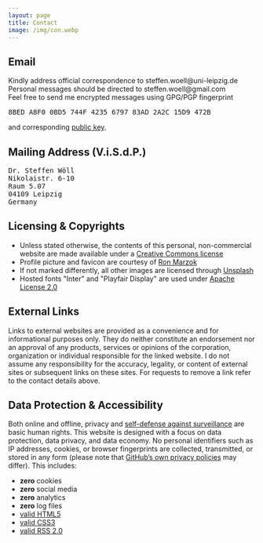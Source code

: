 ```yaml
---
layout: page
title: Contact
image: /img/con.webp
---
```


## Email

<div class="box-success">
Kindly address official correspondence to <span class="pref"><i class="far fa-envelope"></i>steffen.woell@uni-leipzig.de</span><br/>Personal messages should be directed to <span class="pref"><i class="far fa-envelope"></i>steffen.woell@gmail.com</span>
</div>

<div class="box-note cboxa">
Feel free to send me encrypted messages using GPG/PGP fingerprint <pre><i class="fas fa-fingerprint"></i>8BED A8F0 0BD5 744F 4235 6797 83AD 2A2C 15D9 472B</pre>and corresponding <a href="/doc/sw_pgp_public_key.asc" target="_blank">public key</a>.
</div>

## Mailing Address (V.i.S.d.P.)

<div class="box-note cboxa">
<pre>
Dr. Steffen Wöll
Nikolaistr. 6-10
Raum 5.07
04109 Leipzig
Germany
</pre>
</div>

## Licensing & Copyrights

<div class="box-warning cboxa">
<ul>
<li>Unless stated otherwise, the contents of this personal, non-commercial website are made available under a <a rel="license" href="https://creativecommons.org/licenses/by-nc/4.0/" title="Creative Commons" target="_blank">Creative Commons license<i class="fas fa-external-link-alt"></i></a></li>
<li>Profile picture and favicon are courtesy of <a href="https://www.ronmarzok.de/ueber" target="_blank">Ron Marzok<i class="fas fa-external-link-alt"></i></a></li>
<li>If not marked differently, all other images are licensed through <a href="https://unsplash.com/license" target="_blank">Unsplash<i class="fas fa-external-link-alt"></i></a></li>
<li>Hosted fonts "Inter" and "Playfair Display" are used under <a href="/css/fonts/LICENSE-2.0.txt">Apache License 2.0<i class="far fa-file"></i></a></li>
</ul>
</div>

## External Links

<div class="box-warning cboxa">
Links to external websites are provided as a convenience and for informational purposes only. They do neither constitute an endorsement nor an approval of any products, services or opinions of the corporation, organization or individual responsible for the linked website. I do not assume any responsibility for the accuracy, legality, or content of external sites or subsequent links on these sites. For requests to remove a link refer to the contact details above.
</div>

## Data Protection & Accessibility

<div class="box-success cboxb">
Both online and offline, privacy and <a href="https://ssd.eff.org/" target="_blank">self-defense against surveillance<i class="fas fa-external-link-alt"></i></a> are basic human rights. This website is designed with a focus on data protection, data privacy, and data economy. No personal identifiers such as IP addresses, cookies, or browser fingerprints are collected, transmitted, or stored in any form (please note that <a href="https://docs.github.com/en/pages/getting-started-with-github-pages/about-github-pages#data-collection" target="_blank">GitHub&#8217;s own privacy policies</a> may differ). This includes:
  <ul class="fa-ul">
    <li><span class="fa-li"><i class="fas fa-cookie-bite"></i></span><b>zero</b> cookies</li>
    <li><span class="fa-li"><i class="fas fa-thumbs-down"></i></span><b>zero</b> social media</li>
    <li><span class="fa-li"><i class="fas fa-ghost"></i></span><b>zero</b> analytics</li>
    <li><span class="fa-li"><i class="fas fa-dumpster-fire"></i></span><b>zero</b> log files</li>
    <li><span class="fa-li"><i class="fab fa-html5"></i></span><a href="https://validator.w3.org/nu/?doc=https%3A%2F%2Fsteffenwoell.github.io%2F" target="_blank">valid HTML5<i class="fas fa-external-link-alt"></i></a></li>
    <li><span class="fa-li"><i class="fab fa-css3-alt"></i></span><a href="https://jigsaw.w3.org/css-validator/validator?uri=https%3A%2F%2Fsteffenwoell.github.io" target="_blank">valid CSS3<i class="fas fa-external-link-alt"></i></a></li>
    <li><span class="fa-li"><i class="fas fa-rss"></i></span><a href="https://www.rssboard.org/rss-validator/check.cgi?url=https%3A//steffenwoell.github.io/feed.xml" target="_blank">valid RSS 2.0<i class="fas fa-external-link-alt"></i></a></li>
    <!-- //Not yet, still some font contrast issues// <li><span class="fa-li"><i class="fas fa-universal-access"></i></span><b>accessible</b> design</li>-->
  </ul>
</div>